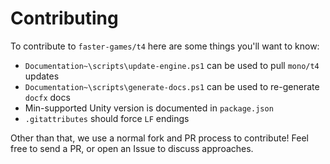 # Contributing

To contribute to `faster-games/t4` here are some things you'll want to know:

+ `Documentation~\scripts\update-engine.ps1` can be used to pull `mono/t4` updates
+ `Documentation~\scripts\generate-docs.ps1` can be used to re-generate `docfx` docs
+ Min-supported Unity version is documented in `package.json`
+ `.gitattributes` should force `LF` endings

Other than that, we use a normal fork and PR process to contribute! Feel free to send a PR, or open an Issue to discuss approaches.
